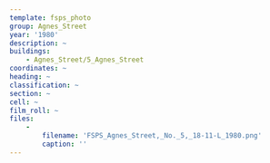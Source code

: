 ```yaml
---
template: fsps_photo
group: Agnes_Street
year: '1980'
description: ~
buildings:
    - Agnes_Street/5_Agnes_Street
coordinates: ~
heading: ~
classification: ~
section: ~
cell: ~
film_roll: ~
files:
    -
        filename: 'FSPS_Agnes_Street,_No._5,_18-11-L_1980.png'
        caption: ''
---
```

